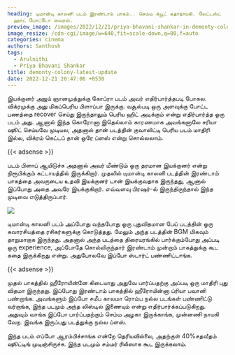 ```yaml
---
heading: டிமான்டி காலனி படம் இரண்டாம் பாகம்.. செம்ம க்யூட் கதாநாயகி. லேட்டஸ்ட்
  ஹாட் போட்டோ வைரல்.
preview_image: /images/2022/12/21/priya-bhavani-shankar-in-demonty-colony-2-1-.jpg
image_resize: /cdn-cgi/image/w=640,fit=scale-down,q=80,f=auto
categories: cinema
authors: Santhosh
tags:
  - Arulnithi
  - Priya Bhavani Shankar
title: demonty-colony-latest-update
date: 2022-12-21 20:47:06 +0530
---
```



இயக்குனர் அஜய் ஞானமுத்துக்கு கோப்ரா படம் அவர் எதிர்பார்த்தபடி போகல. விக்ரமுக்கு அது மிகப்பெரிய பிளாப்பா இருக்கு. வசூல்படி ஒரு அளவுக்கு போட்ட பணத்தை recover செய்து இருந்தாலும் பெரிய ஹிட் அடிக்கும் என்று எதிர்பார்த்த ஒரு படம் அது. ஆனால் இந்த கொரோனா இதெல்லாம் காரணமாக அவங்கனாலே சரியா ஷூட் செய்யவே முடியல, அதனால் தான் படத்தின் குவாலிட்டி பெரிய படம் மாதிரி இல்ல, விக்ரம் கெட்டப் தான் ஒரே ப்ளஸ் என்று சொல்லலாம்.

{{< adsense >}}

படம் பிளாப் ஆயிடுச்சு அதனால் அவர் மீண்டும் ஒரு தரமான இயக்குனர் என்று நிரூபிக்கும் கட்டாயத்தில் இருக்கிறார். முதலில் டிமான்டி காலனி படத்தின் இரண்டாம் பாகத்தை அவருடைய உதவி இயக்குனர் டான் இயக்குவதாக இருந்தது, ஆனால் இப்போது அதை அவரே இயக்குகிறார். எவ்வளவு பிரஷர்-ல் இருந்திருந்தால் இந்த முடிவை எடுத்திருப்பார்.

![](/images/2022/12/21/priya-bhavani-shankar-in-demonty-colony-2-2-.jpg)

டிமான்டி காலனி படம் அப்போது வந்தபோது ஒரு புதுவிதமான பேய் படத்தின் ஒரு சுவாரசியத்தை ரசிகர்களுக்கு கொடுத்தது. மேலும் அந்த படத்தின் BGM மிகவும் தாறுமாறாக இருந்தது. அதனால் அந்த படத்தை திரையரங்கில் பார்க்கும்போது அப்படி ஒரு experience, அப்போதே சொல்லிருந்தார் இரண்டாம் முன்றாம் பாகத்துக்கு கூட கதை இருக்கிறது என்று. அதுபோலவே இப்போ ஸ்டார்ட் பண்ணிட்டாங்க.

{{< adsense >}}

முதல் பாகத்தில் ஹீரோயின்னே கிடையாது அதுவே பார்ப்பதற்கு அப்படி ஒரு மாதிரி புது விதமா இருந்தது. இப்போது இரண்டாம் பாகத்தில் ஹீரோயின்னா ப்ரியா பவானி பண்றாங்க. அவங்களும் இப்போ சமீப காலமா ரொம்ப நல்ல படங்கள் பண்ணிட்டு வர்றாங்க, இந்த படமும் அந்த லிஸ்டில் இணையும் என்று எதிர்பார்க்கப்படுகிறது. அதுவும் வாங்க இப்போ பார்ப்பதற்கும் செம்ம அழகா இருக்காங்க, முன்னணி நாயகி வேற. இவங்க இருப்பது படத்துக்கு நல்ல ப்ளஸ்.

இந்த படம் எப்போ ஆரம்பிச்சாங்க என்றே தெரியவில்லை, அதற்குள் 40%சதவீதம் ஷூட்டிங் முடிஞ்சிருச்சு. இந்த படமும் சம்மர் ரிலீஸாக கூட இருக்கலாம்.